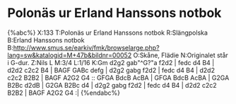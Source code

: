 # Polonäs ur Erland Hanssons notbok

{%abc%}
X:133
T:Polonäs ur Erland Hanssons notbok
R:Slängpolska
B:Erland Hanssons notbok
B:http://www.smus.se/earkiv/fmk/browselarge.php?lang=sw&katalogid=M+47b&bildnr=00052
O:Skåne, Flädie
N:Originalet står i G-dur.
Z:Nils L
M:3/4
L:1/16
K:Gm
d2g2 gab"^G?"a f2d2 | fedc d4   B4   | d2d2 c2c2 B4   | BAGF GABc defg  |
d2g2 gabg      f2d2 | fedc d4   B4   | d2d2 c2c2 B2B2 | BAGF A2G2 G4   ::
GFGA BdcB      AcBA | GFGA BdcB AcBA | G2GA B2Bc d2dB | G2GA B2Bc d4    |
d2g2 gabg      f2d2 | fedc d4   B4   | d2d2 c2c2 B2B2 | BAGF A2G2 G4   :|
{%endabc%}
